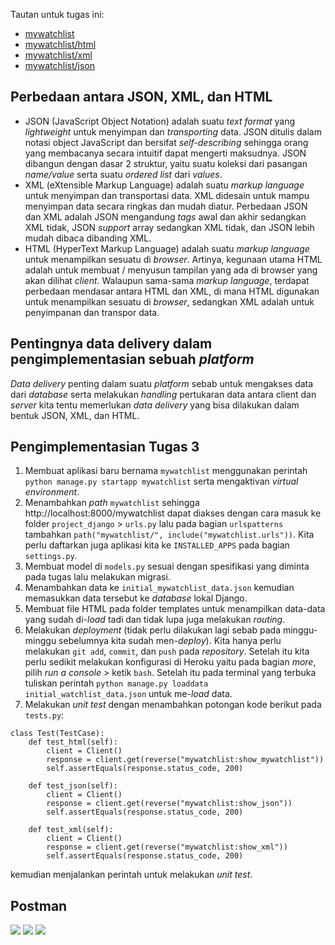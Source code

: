 Tautan untuk tugas ini: 
- [mywatchlist](https://sleepy-crag-41411.herokuapp.com/mywatchlist)
- [mywatchlist/html](https://sleepy-crag-41411.herokuapp.com/mywatchlist/html)
- [mywatchlist/xml](https://sleepy-crag-41411.herokuapp.com/mywatchlist/xml)
- [mywatchlist/json](https://sleepy-crag-41411.herokuapp.com/mywatchlist/json)

## Perbedaan antara JSON, XML, dan HTML
- JSON (JavaScript Object Notation) adalah suatu *text format* yang *lightweight* untuk menyimpan dan *transporting* data. JSON ditulis dalam notasi object JavaScript dan bersifat *self-describing* sehingga orang yang membacanya secara intuitif dapat mengerti maksudnya. JSON dibangun dengan dasar 2 struktur, yaitu suatu koleksi dari pasangan *name/value* serta suatu *ordered list* dari *values*. 
- XML (eXtensible Markup Language) adalah suatu *markup language* untuk menyimpan dan transportasi data. XML didesain untuk mampu menyimpan data secara ringkas dan mudah diatur. Perbedaan JSON dan XML adalah JSON mengandung *tags* awal dan akhir sedangkan XML tidak, JSON *support* array sedangkan XML tidak, dan JSON lebih mudah dibaca dibanding XML. 
- HTML (HyperText Markup Language) adalah suatu *markup language* untuk menampilkan sesuatu di *browser*. Artinya, kegunaan utama HTML adalah untuk membuat / menyusun tampilan yang ada di browser yang akan dilihat *client*. Walaupun sama-sama *markup language*, terdapat perbedaan mendasar antara HTML dan XML, di mana HTML digunakan untuk menampilkan sesuatu di *browser*, sedangkan XML adalah untuk penyimpanan dan transpor data. 

## Pentingnya data delivery dalam pengimplementasian sebuah *platform*
*Data delivery* penting dalam suatu *platform* sebab untuk mengakses data dari *database* serta melakukan *handling* pertukaran data antara client dan *server* kita tentu memerlukan *data delivery* yang bisa dilakukan dalam bentuk JSON, XML, dan HTML. 

## Pengimplementasian Tugas 3
1. Membuat aplikasi baru bernama `mywatchlist` menggunakan perintah `python manage.py startapp mywatchlist` serta mengaktivan *virtual environment*.
2. Menambahkan *path* `mywatchlist` sehingga http://localhost:8000/mywatchlist dapat diakses dengan cara masuk ke folder `project_django` > `urls.py` lalu pada bagian `urlspatterns` tambahkan `path("mywatchlist/", include("mywatchlist.urls"))`. Kita perlu daftarkan juga aplikasi kita ke `INSTALLED_APPS` pada bagian `settings.py`.
3. Membuat model di `models.py` sesuai dengan spesifikasi yang diminta pada tugas lalu melakukan migrasi.
4. Menambahkan data ke `initial_mywatchlist_data.json` kemudian memasukkan data tersebut ke *database* lokal Django.
5. Membuat file HTML pada folder templates untuk menampilkan data-data yang sudah di-*load* tadi dan tidak lupa juga melakukan *routing*. 
6. Melakukan *deployment* (tidak perlu dilakukan lagi sebab pada minggu-minggu sebelumnya kita sudah men-*deploy*). Kita hanya perlu melakukan `git add`, `commit`, dan `push` pada *repository*. Setelah itu kita perlu sedikit melakukan konfigurasi di Heroku yaitu pada bagian *more*, pilih *run a console* > ketik `bash`. Setelah itu pada terminal yang terbuka tuliskan perintah `python manage.py loaddata initial_watchlist_data.json` untuk me-*load* data.
7. Melakukan *unit test* dengan menambahkan potongan kode berikut pada `tests.py`:
```
class Test(TestCase):
    def test_html(self):
        client = Client()
        response = client.get(reverse("mywatchlist:show_mywatchlist"))
        self.assertEquals(response.status_code, 200)

    def test_json(self):
        client = Client()
        response = client.get(reverse("mywatchlist:show_json"))
        self.assertEquals(response.status_code, 200)

    def test_xml(self):
        client = Client()
        response = client.get(reverse("mywatchlist:show_xml"))
        self.assertEquals(response.status_code, 200)
```
kemudian menjalankan perintah untuk melakukan *unit test*.
## Postman
![](https://i.ibb.co/jzf1pZQ/postman-html.png)
![](https://i.ibb.co/vQFhfnv/postman-json.png)
![](https://i.ibb.co/52ZcMxG/postman-xml.png)

